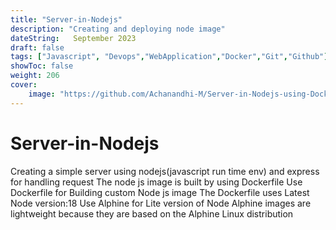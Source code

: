 ```yaml
---
title: "Server-in-Nodejs"
description: "Creating and deploying node image"
dateString:   September 2023
draft: false
tags: ["Javascript", "Devops","WebApplication","Docker","Git","Github"]
showToc: false
weight: 206
cover:
    image: "https://github.com/Achanandhi-M/Server-in-Nodejs-using-Docker.git"
---
```


# Server-in-Nodejs

Creating a simple server using nodejs(javascript run time env) and express for handling request The node js image is built by using Dockerfile Use Dockerfile for Building custom Node js image The Dockerfile uses Latest Node version:18 Use Alphine for Lite version of Node Alphine images are lightweight because they are based on the Alphine Linux distribution
